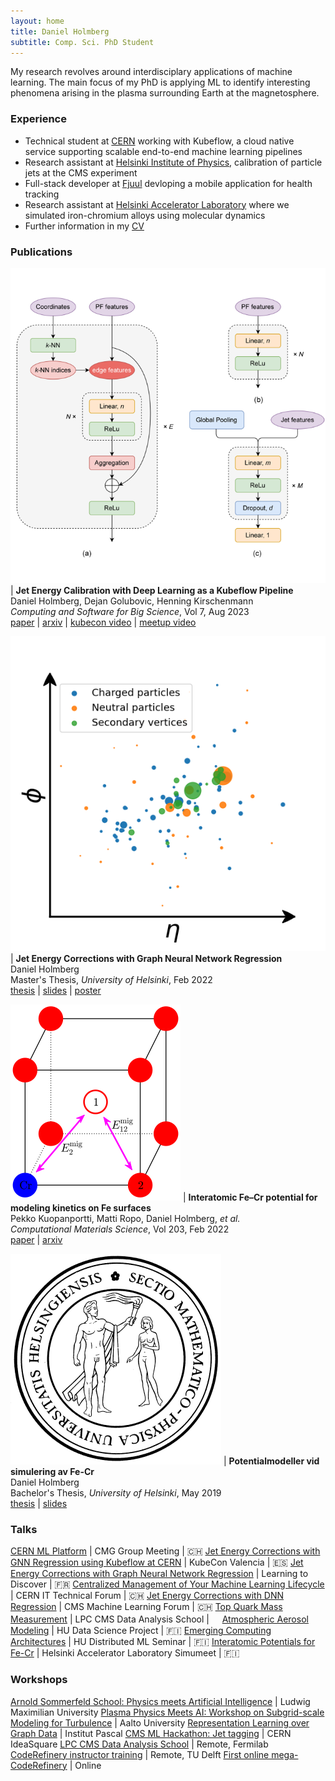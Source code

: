```yaml
---
layout: home
title: Daniel Holmberg
subtitle: Comp. Sci. PhD Student
---
```


My research revolves around interdisciplary applications of machine learning. The main focus of my PhD is applying ML to identify interesting phenomena arising in the plasma surrounding Earth at the magnetosphere.

### Experience

- Technical student at [CERN](https://home.cern) working with Kubeflow, a cloud native service supporting scalable end-to-end machine learning pipelines
- Research assistant at [Helsinki Institute of Physics](https://hip.fi), calibration of particle jets at the CMS experiment
- Full-stack developer at [Fjuul](https://fjuul.com) devloping a mobile application for health tracking
- Research assistant at [Helsinki Accelerator Laboratory](https://helsinki.fi/en/researchgroups/helsinki-accelerator-laboratory) where we simulated iron-chromium alloys using molecular dynamics
- Further information in my [CV](assets/holmberg_daniel_cv.pdf)

### Publications

![article](assets/img/jec_models.png) | **Jet Energy Calibration with Deep Learning as a Kubeflow Pipeline** <br> Daniel Holmberg, Dejan Golubovic, Henning Kirschenmann <br> _Computing and Software for Big Science_, Vol 7, Aug 2023 <br> [paper](https://doi.org/10.1007/s41781-023-00103-y) \| [arxiv](https://arxiv.org/abs/2308.12724) \| [kubecon video](https://youtu.be/iqbsbXZDjs8) \| [meetup video](https://youtu.be/AWZT9ZYgohY)

![article](assets/img/particle_cloud_simple.png) | **Jet Energy Corrections with Graph Neural Network Regression** <br> Daniel Holmberg <br> Master's Thesis, _University of Helsinki_, Feb 2022 <br> [thesis](http://urn.fi/URN:NBN:fi:hulib-202205302154) \| [slides](https://indico.ijclab.in2p3.fr/event/5999/timetable/#32-jet-energy-corrections-with) \| [poster](https://indico.physik.uni-muenchen.de/event/173/contributions/862/)

![article](assets/img/fecr_migration.png) | **Interatomic Fe–Cr potential for modeling kinetics on Fe surfaces** <br> Pekko Kuopanportti, Matti Ropo, Daniel Holmberg, _et al._ <br> _Computational Materials Science_, Vol 203, Feb 2022 <br> [paper](https://doi.org/10.1016/j.commatsci.2021.110840) \| [arxiv](https://arxiv.org/abs/2105.12859)

![article](assets/img/sectio_physica.png) | **Potentialmodeller vid simulering av Fe-Cr** <br> Daniel Holmberg <br> Bachelor's Thesis, _University of Helsinki_, May 2019 <br> [thesis](assets/bsc_thesis.pdf) \| [slides](assets/slides/fecr_simumeet19.pdf)

### Talks

[CERN ML Platform](https://indico.cern.ch/event/1174414/#15-cern-ml-platform) | CMG Group Meeting | :switzerland:
[Jet Energy Corrections with GNN Regression using Kubeflow at CERN](https://kccnceu2022.sched.com/event/ytqv/jet-energy-corrections-with-gnn-regression-using-kubeflow-at-cern-daniel-holmberg-dejan-golubovic-cern) | KubeCon Valencia | :es:
[Jet Energy Corrections with Graph Neural Network Regression](https://indico.ijclab.in2p3.fr/event/5999/timetable/#32-jet-energy-corrections-with) | Learning to Discover | :fr:
[Centralized Management of Your Machine Learning Lifecycle](assets/slides/kubeflow_ittf21.pdf) | CERN IT Technical Forum | :switzerland:
[Jet Energy Corrections with DNN Regression](assets/slides/jec_dnn_cms21.pdf) | CMS Machine Learning Forum | :switzerland: 
[Top Quark Mass Measurement](assets/slides/top_mass_das21.pdf) | LPC CMS Data Analysis School | ㅤ
[Atmospheric Aerosol Modeling](assets/slides/aerosol_modeling_hu20.pdf) | HU Data Science Project | :finland:
[Emerging Computing Architectures](assets/slides/emerging_architectures_hu20.pdf) | HU Distributed ML Seminar | :finland:
[Interatomic Potentials for Fe-Cr](assets/slides/fecr_simumeet19.pdf) | Helsinki Accelerator Laboratory Simumeet | :finland:

### Workshops

[Arnold Sommerfeld School: Physics meets Artificial Intelligence](https://www.theorie.physik.uni-muenchen.de/activities/schools/asc_school_2022/index.html) | Ludwig Maximilian University
[Plasma Physics Meets AI: Workshop on Subgrid-scale Modeling for Turbulence](https://wiki.aalto.fi/display/astroAI) | Aalto University
[Representation Learning over Graph Data](https://indico.ijclab.in2p3.fr/event/5999/timetable/#day-2022-04-19) | Institut Pascal
[CMS ML Hackathon: Jet tagging](https://indico.cern.ch/event/1079395) | CERN IdeaSquare 
[LPC CMS Data Analysis School](https://indico.cern.ch/event/966368) | Remote, Fermilab 
[CodeRefinery instructor training](https://coderefinery.github.io/2020-06-24-instructor-training) | Remote, TU Delft 
[First online mega-CodeRefinery](https://coderefinery.github.io/2020-05-25-online/#helpers) | Online
